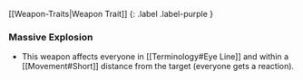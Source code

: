 
[[Weapon-Traits|Weapon Trait]]
{: .label .label-purple }

### Massive Explosion
* This weapon affects everyone in [[Terminology#Eye Line]] and within a [[Movement#Short]] distance from the target (everyone gets a reaction).
